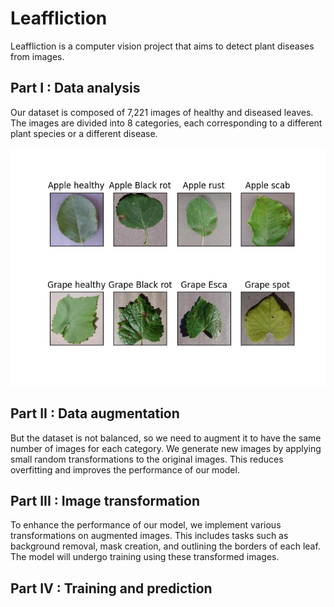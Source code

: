 # Leaffliction

Leaffliction is a computer vision project that aims to detect plant diseases from images.

## Part I : Data analysis

Our dataset is composed of 7,221 images of healthy and diseased leaves.
</br>
The images are divided into 8 categories, each corresponding to a different plant species or a different disease.
</br>
</br>
<img src="./utils/different_categories.png" />

## Part II : Data augmentation

But the dataset is not balanced, so we need to augment it to have the same number of images for each category.
We generate new images by applying small random transformations to the original images.
This reduces overfitting and improves the performance of our model.

## Part III : Image transformation

To enhance the performance of our model, we implement various transformations on augmented images.
This includes tasks such as background removal, mask creation, and outlining the borders of each leaf.
The model will undergo training using these transformed images.

## Part IV : Training and prediction

